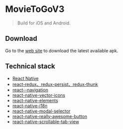# MovieToGoV3
> Build for iOS and Android.

## Download
Go to the [web site](https://movietogoweb.herokuapp.com/) to download the latest available apk.

## Technical stack
- [React Native](https://facebook.github.io/react-native/)
- [react-redux、redux-persist、redux-thunk ](http://redux.js.org/)
- [react--navigation](https://github.com/react-navigation/react-navigation)
- [react-native-vector-icons](https://github.com/oblador/react-native-vector-icons)
- [react-native-elements](https://github.com/react-native-training/react-native-elements)
- [react-native-i18n](https://github.com/AlexanderZaytsev/react-native-i18n)
- [react-native-modal-selector](https://github.com/peacechen/react-native-modal-selector)
- [react-native-really-awesome-button](https://github.com/rcaferati/react-native-really-awesome-button)
- [react-native-scrollable-tab-view](https://github.com/skv-headless/react-native-scrollable-tab-view)
